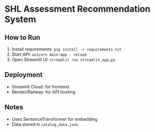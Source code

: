 # SHL Assessment Recommendation System

## How to Run

1. Install requirements: `pip install -r requirements.txt`
2. Start API: `uvicorn main:app --reload`
3. Open Streamlit UI: `streamlit run streamlit_app.py`

## Deployment

- Streamlit Cloud: for frontend
- Render/Railway: for API hosting

## Notes

- Uses SentenceTransformer for embedding
- Data stored in `catalog_data.json`